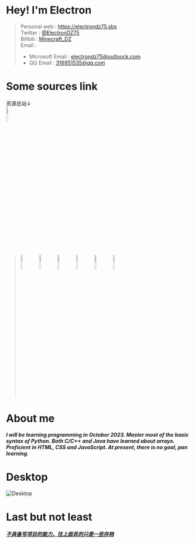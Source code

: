 <!--
**eUsEr114514/euser114514** is a ✨ _special_ ✨ repository because its `README.md` (this file) appears on your GitHub profile.

Here are some ideas to get you started:

- 🔭 I’m currently working on ...
- 🌱 I’m currently learning ...
- 👯 I’m looking to collaborate on ...
- 🤔 I’m looking for help with ...
- 💬 Ask me about ...
- 📫 How to reach me: ...
- 😄 Pronouns: ...
- ⚡ Fun fact: ...
-->


# Hey! I'm Electron
> Personal web : <https://electrondz75.sbs>  
> Twitter : [@ElectronDZ75](https://twitter.com/ElectronDZ75)  
> Bilibili : [Minecraft_DZ](https://space.bilibili.com/553343171)  
> Email :  
>+ Microsoft Email : electrondz75@outloock.com  
>+ QQ Email : 316951535@qq.com  

# Some sources link
资源总站↓  
[<img src="https://electrondz75.sbs/linkImage/Picture/githubPageMD/kaola.png" width="10%">](https://www.rjctx.com)
> [<img src="https://electrondz75.sbs/linkImage/Picture/githubPageMD/pycharm.jpg" width="10%">](https://www.rjctx.com/bcrj/jetbrains/pycharm)
> [<img src="https://electrondz75.sbs/linkImage/Picture/githubPageMD/clion.jpg" width="10%">](https://www.rjctx.com/bcrj/jetbrains/clion)
> [<img src="https://electrondz75.sbs/linkImage/Picture/githubPageMD/idea.jpg" width="10%">](https://www.rjctx.com/bcrj/jetbrains/idea)
> [<img src="https://electrondz75.sbs/linkImage/Picture/githubPageMD/web.jpg" width="10%">](https://www.rjctx.com/bcrj/jetbrains/webstorm)
> [<img src="https://electrondz75.sbs/linkImage/Picture/githubPageMD/vscode.jpg" width="10%">](https://code.visualstudio.com/)
> [<img src="https:/electrondz75.sbs/linkImage/Picture/githubPageMD/vm.jpg" width="10%">](https://www.rjctx.com/xtwh/xnj/vm)

# About me
***I will be learning programming in October 2023. Master most of the basic syntax of Python. Both C/C++ and Java have learned about arrays. Proficient in HTML, CSS and JavaScript. At present, there is no goal, pan learning.***

# Desktop
![Desktop](https:/electrondz75.sbs/linkImage/Picture/githubPageMD/desktop.png)

# Last but not least
<u>***不具备写项目的能力，往上面丢的只是一些存档***</u>


